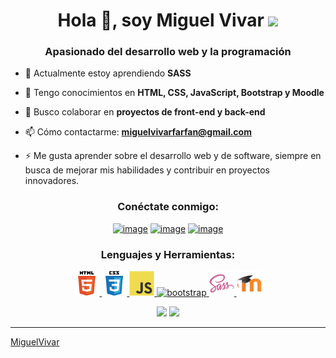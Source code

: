 <h1 align="center">Hola 👋, soy Miguel Vivar <img height="40" src="https://emoji.gg/assets/emoji/7333-parrotdance.gif"></h1>
<h3 align="center">Apasionado del desarrollo web y la programación</h3>

- 🔭 Actualmente estoy aprendiendo **SASS**

- 🌱 Tengo conocimientos en **HTML, CSS, JavaScript, Bootstrap y Moodle**

- 👯 Busco colaborar en **proyectos de front-end y back-end**

- 📫 Cómo contactarme: **miguelvivarfarfan@gmail.com**

- ⚡ Me gusta aprender sobre el desarrollo web y de software, siempre en busca de mejorar mis habilidades y contribuir en proyectos innovadores.

<h3 align="center">Conéctate conmigo:</h3>
<div align="center">

[![image](https://img.shields.io/badge/LinkedIn-0077B5?style=for-the-badge&logo=linkedin&logoColor=white)](https://www.linkedin.com/in/miguel-vivar-farf%C3%A1n-116058305/) <!-- LinkedIn -->
[![image](https://img.shields.io/badge/Instagram-E4405F?style=for-the-badge&logo=instagram&logoColor=white)](https://www.instagram.com/mvivarf/?hl=es) <!-- Instagram -->
[![image](https://img.shields.io/badge/Gmail-D14836?style=for-the-badge&logo=gmail&logoColor=white)](mailto:miguelvivarfarfan@gmail.com)

</div>

<h3 align="center">Lenguajes y Herramientas:</h3>

<p align="center"> 
  <a href="https://www.w3.org/html/" target="_blank"> 
    <img src="https://raw.githubusercontent.com/devicons/devicon/master/icons/html5/html5-original-wordmark.svg" alt="html5" width="40" height="40"/> 
  </a>
  <a href="https://www.w3schools.com/css/" target="_blank"> 
    <img src="https://raw.githubusercontent.com/devicons/devicon/master/icons/css3/css3-original-wordmark.svg" alt="css3" width="40" height="40"/> 
  </a> 
  <a href="https://www.javascript.com/" target="_blank"> 
    <img src="https://raw.githubusercontent.com/devicons/devicon/master/icons/javascript/javascript-original.svg" alt="javascript" width="40" height="40"/> 
  </a>
  <a href="https://getbootstrap.com/" target="_blank"> 
    <img src="[https://raw.githubusercontent.com/devicons/devicon/master/icons/bootstrap/bootstrap-plain.svg](https://upload.wikimedia.org/wikipedia/commons/thumb/b/b2/Bootstrap_logo.svg/2560px-Bootstrap_logo.svg.png)" alt="bootstrap" width="40" height="40"/> 
  </a> 
  <a href="https://sass-lang.com/" target="_blank"> 
    <img src="https://raw.githubusercontent.com/devicons/devicon/master/icons/sass/sass-original.svg" alt="sass" width="40" height="40"/> 
  </a>
  <a href="https://moodle.org/" target="_blank"> 
    <img src="https://raw.githubusercontent.com/devicons/devicon/master/icons/moodle/moodle-original.svg" alt="moodle" width="40" height="40"/> 
  </a>
</p>

<p align= "center">
  <img height= "150" src="https://github-readme-stats.vercel.app/api?username=MiguelVivar&theme=react&show_icons=true&include_all_commits=true" />
  <img height= "150" src="https://github-readme-stats.vercel.app/api/top-langs/?username=MiguelVivar&theme=react&layout=compact" />
</p>

------

[MiguelVivar](https://github.com/MiguelVivar) <!-- Reemplaza con tu nombre de usuario de GitHub -->
